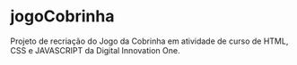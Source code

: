 # jogoCobrinha
Projeto de recriação do Jogo da Cobrinha em atividade de curso de HTML, CSS e JAVASCRIPT da Digital Innovation One.
